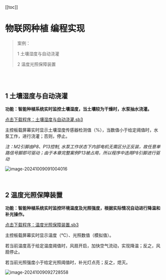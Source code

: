 [[toc]]

# 物联网种植 编程实现

> 案例：
>
> 1 土壤湿度与自动浇灌
>
> 2 温度光照保障装置

<br>

<br>

## 1 土壤湿度与自动浇灌

**功能：智能种植系统实时监控土壤湿度，当土壤较为干燥时，水泵抽水浇灌。**

<a href="/tutorial/cfdsx/sb3/04/土壤湿度与自动浇灌.sb3">点击下载程序：土壤湿度与自动浇灌.sb3</a>

主控板载屏幕实时显示土壤湿度传感器检测值（%），当数值小于给定阈值时，水泵工作，进行浇灌；否则，停止。

*注：M2引脚由P8、P13控制, 水泵工作状态下内部电机无需区分正反装，故任意单路信号脚即可驱动；由于本章完整案例P13被占用，所以程序中选用P8引脚进行驱动*

![image-20241009091004016](/物联网种植编程实现.assets/image-20241009091004016.png)



<br>

## 2 温度光照保障装置

**功能：智能种植系统实时监控环境温度及光照强度，根据实际情况自动进行降温和补光操作。**

<a href="/tutorial/cfdsx/sb3/04/温度光照保障装置.sb3">点击下载程序：温度光照保障装置.sb3</a>

主控板载屏幕实时显示温度（℃）、光照数值（模拟值）。

若当前温度高于给定温度阈值时，风扇开启，加快空气流动，实现降温；反之，风扇停止。

若当前光照强度小于给定光照阈值时，补光灯点亮；反之，熄灭。

![image-20241009092728558](/物联网种植编程实现.assets/image-20241009092728558.png)
